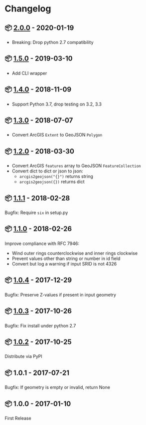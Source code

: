 # Changelog

## :package: [2.0.0](https://pypi.python.org/pypi/arcgis2geojson/2.0.0) - 2020-01-19

* Breaking: Drop python 2.7 compatibility

## :package: [1.5.0](https://pypi.python.org/pypi/arcgis2geojson/1.5.0) - 2019-03-10

* Add CLI wrapper

## :package: [1.4.0](https://pypi.python.org/pypi/arcgis2geojson/1.4.0) - 2018-11-09

* Support Python 3.7, drop testing on 3.2, 3.3

## :package: [1.3.0](https://pypi.python.org/pypi/arcgis2geojson/1.3.0) - 2018-07-07

* Convert ArcGIS `Extent` to GeoJSON `Polygon`

## :package: [1.2.0](https://pypi.python.org/pypi/arcgis2geojson/1.2.0) - 2018-03-30

* Convert ArcGIS `features` array to GeoJSON `FeatureCollection`
* Convert dict to dict or json to json:
    * `arcgis2geojson("{}")` returns string
    * `arcgis2geojson({})` returns dict

## :package: [1.1.1](https://pypi.python.org/pypi/arcgis2geojson/1.1.1) - 2018-02-28

Bugfix: Require `six` in setup.py

## :package: [1.1.0](https://pypi.python.org/pypi/arcgis2geojson/1.1.0) - 2018-02-26

Improve compliance with RFC 7946:

* Wind outer rings counterclockwise and inner rings clockwise
* Prevent values other than string or number in id field
* Convert but log a warning if input SRID is not 4326

## :package: [1.0.4](https://pypi.python.org/pypi/arcgis2geojson/1.0.4) - 2017-12-29

Bugfix: Preserve Z-values if present in input geometry

## :package: [1.0.3](https://pypi.python.org/pypi/arcgis2geojson/1.0.3) - 2017-10-26

Bugfix: Fix install under python 2.7

## :package: [1.0.2](https://pypi.python.org/pypi/arcgis2geojson/1.0.2) - 2017-10-25

Distribute via PyPI

## :package: 1.0.1 - 2017-07-21

Bugfix: If geometry is empty or invalid, return None

## :package: 1.0.0 - 2017-01-10

First Release
